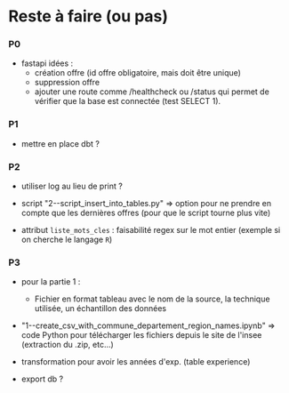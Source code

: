 # Reste à faire (ou pas)

### P0

  - fastapi idées :
    - création offre (id offre obligatoire, mais doit être unique)
    - suppression offre
    - ajouter une route comme /healthcheck ou /status qui permet de vérifier que la base est connectée (test SELECT 1).


### P1

  - mettre en place dbt ?


### P2

  - utiliser log au lieu de print ?

  - script "2--script_insert_into_tables.py" => option pour ne prendre en compte que les dernières offres (pour que le script tourne plus vite)

  - attribut `liste_mots_cles` : faisabilité regex sur le mot entier (exemple si on cherche le langage `R`)



### P3

  - pour la partie 1 :
    - Fichier en format tableau avec le nom de la source, la technique utilisée, un échantillon des données

  - "1--create_csv_with_commune_departement_region_names.ipynb"
    => code Python pour télécharger les fichiers depuis le site de l'insee (extraction du .zip, etc...)

  - transformation pour avoir les années d'exp. (table experience)

  - export db ?
